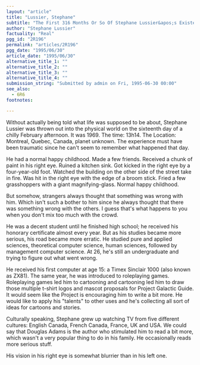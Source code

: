 ```yaml
---
layout: "article"
title: "Lussier, Stephane"
subtitle: "The First 316 Months Or So Of Stephane Lussier&apos;s Existence"
author: "Stephane Lussier"
factuality: "Real"
pgg_id: "2R196"
permalink: "articles/2R196"
pgg_date: "1995/06/30"
article_date: "1995/06/30"
alternative_title_1: ""
alternative_title_2: ""
alternative_title_3: ""
alternative_title_4: ""
submission_string: "Submitted by admin on Fri, 1995-06-30 00:00"
see_also:
  - 6R6
footnotes: 

---
```

<div>
<p>Without actually being told what life was supposed to be about, Stephane Lussier was thrown out into the physical world on the sixteenth day of a chilly February afternoon. It was 1969. The time: 13h14. The Location: Montreal, Quebec, Canada, planet unknown. The experience must have been traumatic since he can't seem to remember what happened that day.</p>
<p>He had a normal happy childhood. Made a few friends. Received a chunk of paint in his right eye. Ruined a kitchen sink. Got kicked in the right eye by a four-year-old foot. Watched the building on the other side of the street take in fire. Was hit in the right eye with the edge of a broom stick. Fried a few grasshoppers with a giant magnifying-glass. Normal happy childhood.</p>
<p>But somehow, strangers always thought that something was wrong with him. Which isn't such a bother to him since he always thought that there was something wrong with the others. I guess that's what happens to you when you don't mix too much with the crowd.</p>
<p>He was a decent student until he finished high school; he received his honorary certificate almost every year. But as his studies became more serious, his road became more erratic. He studied pure and applied sciences, theoretical computer science, human sciences, followed by management computer science. At 26, he's still an undergraduate and trying to figure out what went wrong.</p>
<p>He received his first computer at age 15: a Timex Sinclair 1000 (also known as ZX81). The same year, he was introduced to roleplaying games. Roleplaying games led him to cartooning and cartooning led him to draw those multiple t-shirt logos and mascot proposals for Project Galactic Guide. It would seem like the Project is encouraging him to write a bit more. He would like to apply his "talents" to other uses and he's collecting all sort of ideas for cartoons and stories.</p>
<p>Culturally speaking, Stephane grew up watching TV from five different cultures: English Canada, French Canada, France, UK and USA. We could say that Douglas Adams is the author who stimulated him to read a bit more, which wasn't a very popular thing to do in his family. He occasionally reads more serious stuff.</p>
<p>His vision in his right eye is somewhat blurrier than in his left one.</p>
</div>
